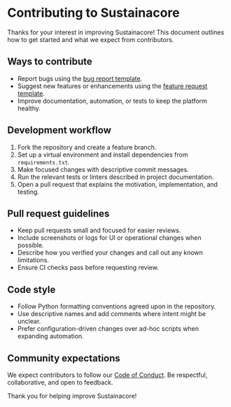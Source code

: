 # Contributing to Sustainacore

Thanks for your interest in improving Sustainacore! This document outlines how to get started and what we expect from contributors.

## Ways to contribute
- Report bugs using the [bug report template](.github/ISSUE_TEMPLATE/bug_report.md).
- Suggest new features or enhancements using the [feature request template](.github/ISSUE_TEMPLATE/feature_request.md).
- Improve documentation, automation, or tests to keep the platform healthy.

## Development workflow
1. Fork the repository and create a feature branch.
2. Set up a virtual environment and install dependencies from `requirements.txt`.
3. Make focused changes with descriptive commit messages.
4. Run the relevant tests or linters described in project documentation.
5. Open a pull request that explains the motivation, implementation, and testing.

## Pull request guidelines
- Keep pull requests small and focused for easier reviews.
- Include screenshots or logs for UI or operational changes when possible.
- Describe how you verified your changes and call out any known limitations.
- Ensure CI checks pass before requesting review.

## Code style
- Follow Python formatting conventions agreed upon in the repository.
- Use descriptive names and add comments where intent might be unclear.
- Prefer configuration-driven changes over ad-hoc scripts when expanding automation.

## Community expectations
We expect contributors to follow our [Code of Conduct](CODE_OF_CONDUCT.md). Be respectful, collaborative, and open to feedback.

Thank you for helping improve Sustainacore!
